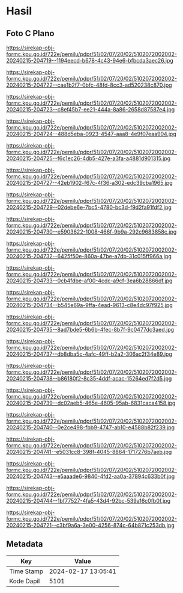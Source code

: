 # Hasil

## Foto C Plano

https://sirekap-obj-formc.kpu.go.id/722e/pemilu/pdpr/51/02/07/20/02/5102072002002-20240215-204719--1194eecd-b678-4c43-94e6-bfbcda3aec26.jpg

https://sirekap-obj-formc.kpu.go.id/722e/pemilu/pdpr/51/02/07/20/02/5102072002002-20240215-204722--cae1b2f7-0bfc-48fd-8cc3-ad520238c870.jpg

https://sirekap-obj-formc.kpu.go.id/722e/pemilu/pdpr/51/02/07/20/02/5102072002002-20240215-204723--c8ef45b7-ee21-444a-8a86-2658d87587e4.jpg

https://sirekap-obj-formc.kpu.go.id/722e/pemilu/pdpr/51/02/07/20/02/5102072002002-20240215-204724--488d5eba-0923-4547-aaa8-4e9f07eaa904.jpg

https://sirekap-obj-formc.kpu.go.id/722e/pemilu/pdpr/51/02/07/20/02/5102072002002-20240215-204725--f6c1ec26-4db5-427e-a3fa-a4881d901315.jpg

https://sirekap-obj-formc.kpu.go.id/722e/pemilu/pdpr/51/02/07/20/02/5102072002002-20240215-204727--42eb1902-f67c-4f36-a302-edc39cba1965.jpg

https://sirekap-obj-formc.kpu.go.id/722e/pemilu/pdpr/51/02/07/20/02/5102072002002-20240215-204729--02debe6e-7bc5-4780-bc3d-f9d2fa91fdf2.jpg

https://sirekap-obj-formc.kpu.go.id/722e/pemilu/pdpr/51/02/07/20/02/5102072002002-20240215-204730--e5903622-1008-466f-9b9a-292c9683858c.jpg

https://sirekap-obj-formc.kpu.go.id/722e/pemilu/pdpr/51/02/07/20/02/5102072002002-20240215-204732--6425f50e-860a-47be-a7db-31c015ff966a.jpg

https://sirekap-obj-formc.kpu.go.id/722e/pemilu/pdpr/51/02/07/20/02/5102072002002-20240215-204733--0cb4fdbe-af00-4cdc-a9cf-3ea6b28866df.jpg

https://sirekap-obj-formc.kpu.go.id/722e/pemilu/pdpr/51/02/07/20/02/5102072002002-20240215-204734--b545e69a-9ffa-4ead-9613-c8e4dc97f925.jpg

https://sirekap-obj-formc.kpu.go.id/722e/pemilu/pdpr/51/02/07/20/02/5102072002002-20240215-204735--8ad7bde5-6b6b-4fec-8b7f-9c0477dc3aed.jpg

https://sirekap-obj-formc.kpu.go.id/722e/pemilu/pdpr/51/02/07/20/02/5102072002002-20240215-204737--db8dba5c-4afc-49ff-b2a2-306ac2f34e89.jpg

https://sirekap-obj-formc.kpu.go.id/722e/pemilu/pdpr/51/02/07/20/02/5102072002002-20240215-204738--b86180f2-8c35-4ddf-acac-15264ed7f2d5.jpg

https://sirekap-obj-formc.kpu.go.id/722e/pemilu/pdpr/51/02/07/20/02/5102072002002-20240215-204739--dc02aeb5-465e-4605-95ab-6831caca4158.jpg

https://sirekap-obj-formc.kpu.go.id/722e/pemilu/pdpr/51/02/07/20/02/5102072002002-20240215-204740--0e2ce498-fbb9-4747-ab10-e4588b82f239.jpg

https://sirekap-obj-formc.kpu.go.id/722e/pemilu/pdpr/51/02/07/20/02/5102072002002-20240215-204741--e5031cc8-398f-4045-8864-1717276b7aeb.jpg

https://sirekap-obj-formc.kpu.go.id/722e/pemilu/pdpr/51/02/07/20/02/5102072002002-20240215-204743--e5aaade6-9840-4fd2-aa0a-37894c633b0f.jpg

https://sirekap-obj-formc.kpu.go.id/722e/pemilu/pdpr/51/02/07/20/02/5102072002002-20240215-204744--1bf77527-4fa5-43d4-92bc-539a16c0fb0f.jpg

https://sirekap-obj-formc.kpu.go.id/722e/pemilu/pdpr/51/02/07/20/02/5102072002002-20240215-204721--c3bf9a6a-3e00-4256-874c-64b871c253db.jpg


## Metadata

| Key        | Value               |
| ---------- | ------------------- |
| Time Stamp | 2024-02-17 13:05:41 |
| Kode Dapil | 5101                |



